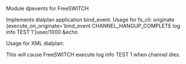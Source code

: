 Module dpevents for FreeSWITCH

Implements dialplan application bind_event.
Usage for fs_cli:
originate {execute_on_originate='bind_event CHANNEL_HANGUP_COMPLETE log info TEST 1'}user/1000 &echo

Usage for XML dialplan:
<action application="bind_event" data="CHANNEL_HANGUP_COMPLETE log info TEST 1"/>

This will cause FreeSWITCH execute log info TEST 1 when channel dies.
